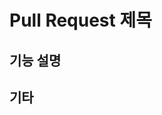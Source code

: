 # Pull Request 제목

<!-- 가장 대표적인 작업 내용 -->

## 기능 설명

<!-- 기능에 대한 구체적인 설명 -->

## 기타

<!-- 추가 필요한 정보 -->
